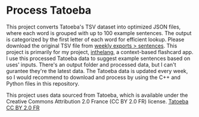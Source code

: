 # Process Tatoeba

This project converts Tatoeba's TSV dataset into optimized JSON files, where each word is grouped with up to 100 example sentences. The output is categorized by the first letter of each word for efficient lookup. Please download the original TSV file from [weekly exports > sentences](https://tatoeba.org/en/downloads). This project is primarily for my project, [inthelang](https://github.com/koichincom/inthelang), a context-based flashcard app. I use this processed Tatoeba data to suggest example sentences based on uses' inputs. There's an output folder and processed data, but I can't gurantee they're the latest data. The Tatoeba data is updated every week, so I would recommend to download and process by using the C++ and Python files in this repository.

This project uses data sourced from Tatoeba, which is available under the Creative Commons Attribution 2.0 France (CC BY 2.0 FR) license. [Tatoeba](https://tatoeba.org/) [CC BY 2.0 FR](https://creativecommons.org/licenses/by/2.0/fr/)
